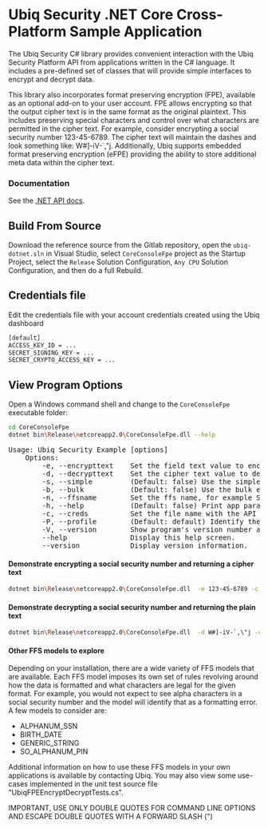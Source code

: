 # Ubiq Security .NET Core Cross-Platform Sample Application

The Ubiq Security C# library provides convenient interaction with the Ubiq Security Platform API from applications written in the C# language.  It includes a pre-defined set of classes that will provide simple interfaces to encrypt and decrypt data.

This library also incorporates format preserving encryption (FPE), available as an optional add-on to your user account. FPE allows encrypting so that the output cipher text is in the same format as the original plaintext. This includes preserving special characters and control over what characters are permitted in the cipher text. For example, consider encrypting a social security number 123-45-6789. The cipher text will maintain the dashes and look something like: W#]-iV-`,\"j.
Additionally, Ubiq supports embedded format preserving encryption (eFPE) providing the ability to store additional meta data within the cipher text.


### Documentation

See the [.NET API docs](https://dev.ubiqsecurity.com/docs/api).

## Build From Source

Download the reference source from the Gitlab repository, open the ```ubiq-dotnet.sln``` in Visual Studio,
select ```CoreConsoleFpe``` project as the Startup Project, select the ```Release``` Solution Configuration, ```Any CPU``` Solution Configuration, and then do a full Rebuild.

## Credentials file

Edit the credentials file with your account credentials created using the Ubiq dashboard

```sh
[default]
ACCESS_KEY_ID = ...
SECRET_SIGNING_KEY = ...
SECRET_CRYPTO_ACCESS_KEY = ...
```

## View Program Options

Open a Windows command shell and change to the ```CoreConsoleFpe``` executable folder:

```sh
cd CoreConsoleFpe
dotnet bin\Release\netcoreapp2.0\CoreConsoleFpe.dll --help
```

<pre>
Usage: Ubiq Security Example [options]
	Options:
		-e, --encrypttext    Set the field text value to encrypt and will return the encrypted cipher text
		-d, --decrypttext    Set the cipher text value to decrypt and will return the decrypted text
		-s, --simple         (Default: false) Use the simple encryption / decryption interfaces
		-b, --bulk           (Default: false) Use the bulk encryption / decryption interfaces
		-n, --ffsname        Set the ffs name, for example SSN
		-h, --help           (Default: false) Print app parameter summary
		-c, --creds          Set the file name with the API credentials
		-P, --profile        (Default: default) Identify the profile within the credentials file
		-V, --version        Show program's version number and exit
		--help               Display this help screen.
		--version            Display version information.
</pre>



#### Demonstrate encrypting a social security number and returning a cipher text

```sh
dotnet bin\Release\netcoreapp2.0\CoreConsoleFpe.dll  -e 123-45-6789 -c credentials -n ALPHANUM_SSN -s
```

#### Demonstrate decrypting a social security number and returning the plain text

```sh
dotnet bin\Release\netcoreapp2.0\CoreConsoleFpe.dll  -d W#]-iV-`,\"j -c credentials -n ALPHANUM_SSN -s
```

#### Other FFS models to explore

Depending on your installation, there are a wide variety of FFS models that are available. Each FFS model
imposes its own set of rules revolving around how the data is formatted and what characters are legal for the
given format. For example, you would not expect to see alpha characters in a social security number and the model
will identify that as a formatting error. A few models to consider are:

-   ALPHANUM_SSN 
-   BIRTH_DATE 
-   GENERIC_STRING 
-   SO_ALPHANUM_PIN

Additional information on how to use these FFS models in your own applications is available by contacting
Ubiq. You may also view some use-cases implemented in the unit test source file "UbiqFPEEncryptDecryptTests.cs".

IMPORTANT, USE ONLY DOUBLE QUOTES FOR COMMAND LINE OPTIONS AND ESCAPE DOUBLE QUOTES WITH A FORWARD SLASH (\")
